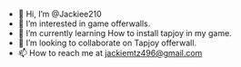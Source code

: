 - 👋 Hi, I’m @Jackiee210
- 👀 I’m interested in game offerwalls.
- 🌱 I’m currently learning How to install tapjoy in my game.
- 💞️ I’m looking to collaborate on Tapjoy offerwall.
- 📫 How to reach me at jackiemtz496@gmail.com

<!---
Jackiee210/Jackiee210 is a ✨ special ✨ repository because its `README.md` (this file) appears on your GitHub profile.
You can click the Preview link to take a look at your changes.
--->
